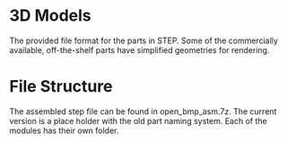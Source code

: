 # 3D Models

The provided file format for the parts in STEP.
Some of the commercially available, off-the-shelf parts have simplified geometries for rendering.

# File Structure

The assembled step file can be found in open_bmp_asm.7z. The current version is a place holder with the old part naming system. Each of the modules has their own folder.

